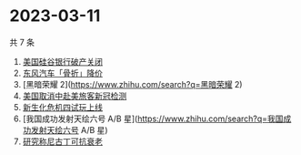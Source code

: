 # 2023-03-11

共 7 条

<!-- BEGIN -->
<!-- 最后更新时间 Sat Mar 11 2023 17:02:33 GMT+0800 (China Standard Time) -->

1. [美国硅谷银行破产关闭](https://www.zhihu.com/search?q=美国硅谷银行破产关闭)
1. [东风汽车「骨折」降价](https://www.zhihu.com/search?q=东风汽车「骨折」降价)
1. [黑暗荣耀 2](https://www.zhihu.com/search?q=黑暗荣耀 2)
1. [美国取消中赴美旅客新冠检测](https://www.zhihu.com/search?q=美国取消中赴美旅客新冠检测)
1. [新生化危机四试玩上线](https://www.zhihu.com/search?q=新生化危机四试玩上线)
1. [我国成功发射天绘六号 A/B
   星](https://www.zhihu.com/search?q=我国成功发射天绘六号 A/B 星)
1. [研究称尼古丁可抗衰老](https://www.zhihu.com/search?q=研究称尼古丁可抗衰老)

<!-- END -->
